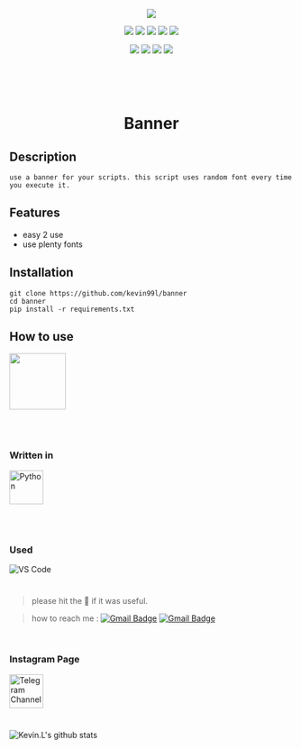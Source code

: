<p align="center">
  <img src=".imgs/banner-logo.jpg">
</p>
<p align="center">
  <img src="https://img.shields.io/badge/Version-1.0-green?style=for-the-badge">
  <img src="https://img.shields.io/github/license/kevin99L/maskUrl?style=for-the-badge">
  <img src="https://img.shields.io/github/stars/kevin99l/maskUrl?style=for-the-badge">
  <img src="https://img.shields.io/github/issues/kevin99l/maskUrl?color=red&style=for-the-badge">
  <img src="https://img.shields.io/github/forks/kevin99l/maskUrl?color=teal&style=for-the-badge">
</p>

<p align="center">
  <img src="https://img.shields.io/badge/Author-Kevin.L-cyan?style=flat-square">
  <img src="https://img.shields.io/badge/Open%20Source-Yes-cyan?style=flat-square">
  <img src="https://img.shields.io/badge/MADE%20IN-IRAN-green?colorA=%23ff0000&colorB=%23017e40&style=flat-square">
  <img src="https://img.shields.io/badge/Written%20In-python3-cyan?style=flat-square">
</p>

<br><br><br>

<h1 align="center">Banner</h1>

## Description

```
use a banner for your scripts. this script uses random font every time you execute it.
```

## Features
- easy 2 use
- use plenty fonts

## Installation

```
git clone https://github.com/kevin99l/banner
cd banner
pip install -r requirements.txt
```

## How to use

<img align="center" width="100" height="100" src=".imgs/how-to-use-banner.mp4">

<br><br>

### Written in

<img align="center" src="https://seeklogo.com/images/P/python-logo-A32636CAA3-seeklogo.com.png" alt="Python" height="60" width="60" />

<br><br>

### Used
![VS Code](https://img.shields.io/badge/-VS%20Code-007ACC?style=flat-square&logo=visual-studio-code&logoColor=ffffff)

#

> please hit the 🌟 if it was useful.

> how to reach me : [![Gmail Badge](https://img.shields.io/badge/-Gmail-c14438?style=flat-square&logo=Gmail&logoColor=white&link=mailto:kevin.l619.kl@gmail.com)](mailto:kevin.l619.kl@gmail.com)
[![Gmail Badge](https://img.shields.io/badge/Telegram-informational?style=plastic&logo=Telegram&link=https://t.me/kevindotl)](https://t.me/kevindotl)

<br>

### Instagram Page
<a href="https://instagram.com/python_programming619"><img align="center" src="https://seeklogo.com/images/I/instagram-new-2016-logo-D9D42A0AD4-seeklogo.com.png" alt="Telegram Channel" height="60" width="60" /></a>

#
![Kevin.L's github stats](https://github-readme-stats.vercel.app/api?username=Kevin99L&include_all_commits=true&count_private=true&show_owner=true&show_icons=true&theme=merko)
